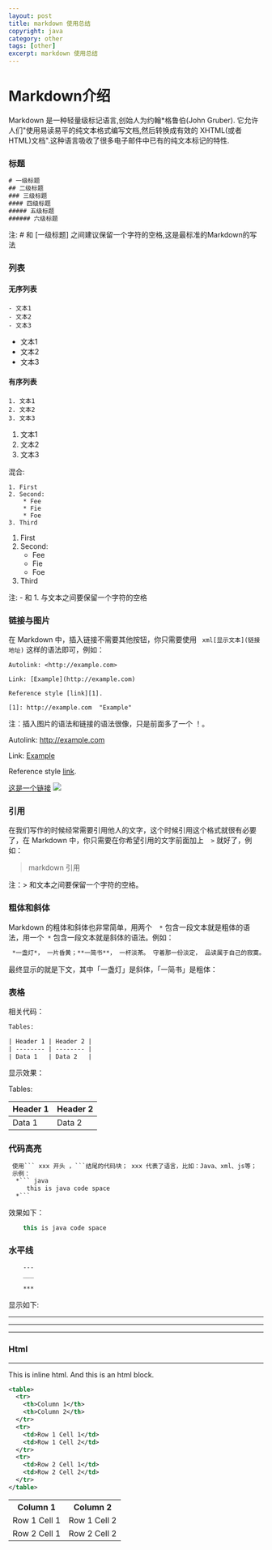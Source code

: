 ```yaml
---
layout: post
title: markdown 使用总结
copyright: java
category: other
tags: [other]
excerpt: markdown 使用总结
---
```


Markdown介绍
======================

Markdown 是一种轻量级标记语言,创始人为约翰*格鲁伯(John Gruber). 它允许人们"使用易读易平的纯文本格式编写文档,然后转换成有效的
XHTML(或者HTML)文档".这种语言吸收了很多电子邮件中已有的纯文本标记的特性.


### 标题

``` xml
# 一级标题
## 二级标题
### 三级标题
#### 四级标题
##### 五级标题
###### 六级标题
```

注: # 和 [一级标题] 之间建议保留一个字符的空格,这是最标准的Markdown的写法

### 列表
#### 无序列表
```
- 文本1
- 文本2
- 文本3
```

- 文本1
- 文本2
- 文本3
#### 有序列表
```
1. 文本1
2. 文本2
3. 文本3
```

1. 文本1
2. 文本2
3. 文本3

混合:
```
1. First
2. Second:
	* Fee
	* Fie
	* Foe
3. Third
```

1. First
2. Second:
	* Fee
	* Fie
	* Foe
3. Third

注: - 和 1. 与文本之间要保留一个字符的空格

### 链接与图片
在 Markdown 中，插入链接不需要其他按钮，你只需要使用 ```  xml[显示文本](链接地址) ``` 这样的语法即可，例如：
``` 
Autolink: <http://example.com>

Link: [Example](http://example.com)

Reference style [link][1].

[1]: http://example.com  "Example"
``` 
注：插入图片的语法和链接的语法很像，只是前面多了一个 ！。


Autolink: <http://example.com>

Link: [Example](http://example.com)

Reference style [link][1].

[1]: http://example.com  "Example"
[这是一个链接](http://baidu.com)
![](https://img.ivsky.com/img/tupian/pre/201904/20/reqiqiu-001.jpg)

### 引用
在我们写作的时候经常需要引用他人的文字，这个时候引用这个格式就很有必要了，在 Markdown 中，你只需要在你希望引用的文字前面加上```   > ``` 就好了，例如：

> markdown 引用

注：> 和文本之间要保留一个字符的空格。

### 粗体和斜体
Markdown 的粗体和斜体也非常简单，用两个```  *```  包含一段文本就是粗体的语法，用一个```  * ``` 包含一段文本就是斜体的语法。例如：
```  xml
 *一盏灯*， 一片昏黄；**一简书**， 一杯淡茶。 守着那一份淡定， 品读属于自己的寂寞。 保持淡定， 才能欣赏到最美丽
```
最终显示的就是下文，其中「一盏灯」是斜体，「一简书」是粗体：

### 表格
相关代码：
```  xml
Tables:

| Header 1 | Header 2 |
| -------- | -------- |
| Data 1   | Data 2   |
```
显示效果：

Tables:

| Header 1 | Header 2 |
| -------- | -------- |
| Data 1   | Data 2   |

### 代码高亮

```  xml
 使用``` xxx 开头 ，```结尾的代码块； xxx 代表了语言，比如：Java、xml、js等；
 示例：
  *``` java
     this is java code space
  *```
```
效果如下：
``` java
    this is java code space
``` 

### 水平线
```
    ---
    ___
    
    ***
```
显示如下:

---
___

***
### Html
-------

This is inline <span>html</html>.
And this is an html block.
```xml
<table>
  <tr>
    <th>Column 1</th>
    <th>Column 2</th>
  </tr>
  <tr>
    <td>Row 1 Cell 1</td>
    <td>Row 1 Cell 2</td>
  </tr>
  <tr>
    <td>Row 2 Cell 1</td>
    <td>Row 2 Cell 2</td>
  </tr>
</table>
```
<table>
  <tr>
    <th>Column 1</th>
    <th>Column 2</th>
  </tr>
  <tr>
    <td>Row 1 Cell 1</td>
    <td>Row 1 Cell 2</td>
  </tr>
  <tr>
    <td>Row 2 Cell 1</td>
    <td>Row 2 Cell 2</td>
  </tr>
</table>










